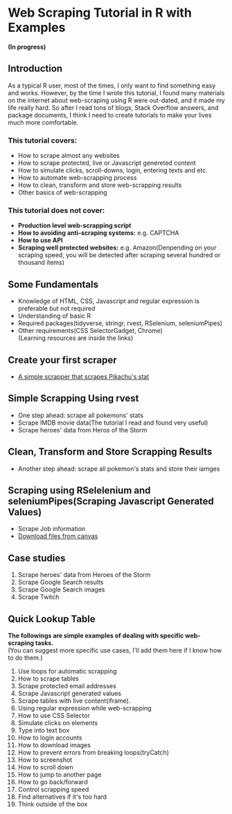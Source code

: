 # Web Scraping Tutorial in R with Examples

**(In progress)**

## Introduction

As a typical R user, most of the times, I only want to find something easy and works. However, by the time I wrote this tutorial, I found many materials on the internet about web-scraping using R were out-dated, and it made my life really hard. So after I read tons of blogs, Stack Overflow answers, and package documents, I think I need to create tutorials to make your lives much more comfortable.

### This tutorial covers:

+ How to scrape almost any websites
+ How to scrape protected, live or Javascript genereted content
+ How to simulate clicks, scroll-downs, login, entering texts and etc.
+ How to automate web-scrapping process
+ How to clean, transform and store web-scrapping results
+ Other basics of web-scrapping


### This tutorial does not cover:

+ **Production level web-scrapping script** 
+ **How to avoiding anti-scraping systems:** e.g. CAPTCHA
+ **How to use API**
+ **Scraping well protected websites:** e.g. Amazon(Denpending on your scraping speed, you will be detected after scraping several hundred or thousand items)

## Some Fundamentals

+ Knowledge of HTML, CSS, Javascript and regular expression is preferable but not required
+ Understanding of basic R
+ Required packages(tidyverse, stringr, rvest, RSelenium, seleniumPipes)
+ Other requirements(CSS SelectorGadget, Chrome)  
(Learning resources are inside the links)

## Create your first scraper

+ [A simple scrapper that scrapes Pikachu's stat](https://yifu-yan.netlify.com/tutorial/a-simple-scrapper-that-scrapes-pikachu-s-stat/)

## Simple Scrapping Using rvest

+ One step ahead: scrape all pokemons' stats
+ Scrape IMDB movie data(The tutorial I read and found very useful)
+ Scrape heroes' data from Heros of the Storm

## Clean, Transform and Store Scrapping Results

+ Another step ahead: scrape all pokemon's stats and store their iamges

## Scraping using RSelelenium and seleniumPipes(Scraping Javascript Generated Values)

+ Scrape Job information 
+ [Download files from canvas](https://github.com/yusuzech/Web-Scraping-Tutorial-in-R/blob/master/scripts/download_canvas.R)

## Case studies

1. Scrape heroes' data from Heroes of the Storm
2. Scrape Google Search results
1. Scrape Google Search images
3. Scrape Twitch


## Quick Lookup Table

**The followings are simple examples of dealing with specific web-scraping tasks.**  
(You can suggest more specific use cases, I'll add them here if I know how to do them.)

1. Use loops for automatic scrapping
1. How to scrape tables
1. Scrape protected email addresses
2. Scrape Javascript generated values
3. Scrape tables with live content(iframe).
4. Using regular expression while web-scrapping
5. How to use CSS Selector
6. Simulate clicks on elements
7. Type into text box
1. How to login accounts
8. How to download images
1. How to prevent errors from breaking loops(tryCatch)
1. How to screenshot
1. How to scroll down
1. How to jump to another page
1. How to go back/forward
1. Control scrapping speed
1. Find alternatives if it's too hard
1. Think outside of the box
